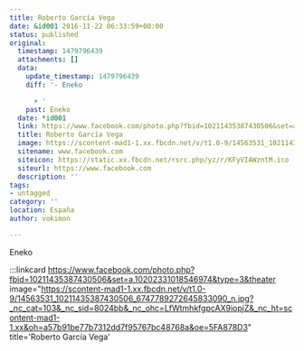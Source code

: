 ```yaml
---
title: Roberto García Vega
date: &id001 2016-11-22 06:33:59+00:00
status: published
original:
  timestamp: 1479796439
  attachments: []
  data:
    update_timestamp: 1479796439
    diff: '- Eneko

      + '
    past: Eneko
  date: *id001
  link: https://www.facebook.com/photo.php?fbid=10211435387430506&set=a.10202331018546974&type=3&theater
  title: Roberto García Vega
  image: https://scontent-mad1-1.xx.fbcdn.net/v/t1.0-9/14563531_10211435387430506_6747789272645833090_n.jpg?_nc_cat=103&_nc_sid=8024bb&_nc_ohc=LfWtmhkfgpcAX9iopjZ&_nc_ht=scontent-mad1-1.xx&oh=a57b91be77b7312dd7f95767bc48768a&oe=5FA878D3
  sitename: www.facebook.com
  siteicon: https://static.xx.fbcdn.net/rsrc.php/yz/r/KFyVIAWzntM.ico
  siteurl: https://www.facebook.com
  description: ''
tags:
- untagged
category: ''
location: España
author: vokimon

---
```

Eneko

:::linkcard https://www.facebook.com/photo.php?fbid=10211435387430506&set=a.10202331018546974&type=3&theater image="https://scontent-mad1-1.xx.fbcdn.net/v/t1.0-9/14563531_10211435387430506_6747789272645833090_n.jpg?_nc_cat=103&_nc_sid=8024bb&_nc_ohc=LfWtmhkfgpcAX9iopjZ&_nc_ht=scontent-mad1-1.xx&oh=a57b91be77b7312dd7f95767bc48768a&oe=5FA878D3" title='Roberto García Vega'


